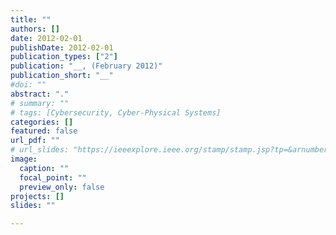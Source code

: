 ```yaml
---
title: ""
authors: []
date: 2012-02-01
publishDate: 2012-02-01
publication_types: ["2"]
publication: "__, (February 2012)"
publication_short: "__"
#doi: ""
abstract: "."
# summary: ""
# tags: [Cybersecurity, Cyber-Physical Systems]
categories: []
featured: false
url_pdf: ""
# url_slides: "https://ieeexplore.ieee.org/stamp/stamp.jsp?tp=&arnumber=8894107"
image:
  caption: ""
  focal_point: ""
  preview_only: false
projects: []
slides: ""

---
```

